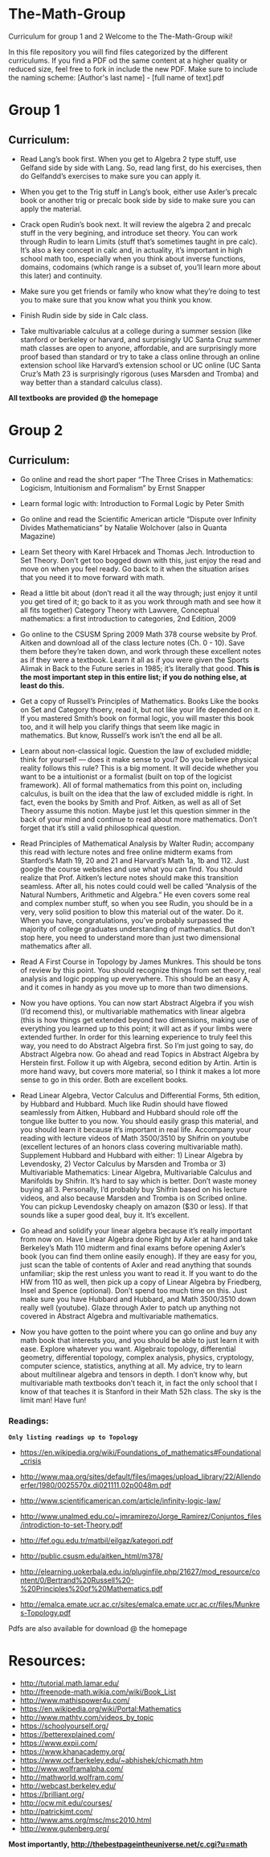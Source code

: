 # The-Math-Group
Curriculum for group 1 and 2
Welcome to the The-Math-Group wiki!

In this file repository you will find files categorized by the different curriculums. If you find a PDF od the same content at a higher quality or reduced size, feel free to fork in include the new PDF. Make sure to include the naming scheme: [Author's last name] - [full name of text].pdf

# Group 1

## Curriculum:

* Read Lang’s book first. When you get to Algebra 2 type stuff, use Gelfand side by side with Lang. So, read lang first, do his exercises, then do Gelfandd’s exercises to make sure you can apply it.

* When you get to the Trig stuff in Lang’s book, either use Axler’s precalc book or another trig or precalc book side by side to make sure you can apply the material.

* Crack open Rudin’s book next. It will review the algebra 2 and precalc stuff in the very begining, and introduce set theory. You can work through Rudin to learn Limits (stuff that’s sometimes taught in pre calc). It’s also a key concept in calc and, in actuality, it’s important in high school math too, especially when you think about inverse functions, domains, codomains (which range is a subset of, you’ll learn more about this later) and continuity.

* Make sure you get friends or family who know what they’re doing to test you to make sure that you know what you think you know.

* Finish Rudin side by side in Calc class.

* Take multivariable calculus at a college during a summer session (like stanford or berkeley or harvard, and surprisingly UC Santa Cruz summer math classes are open to anyone, affordable, and are surprisingly more proof based than standard or try to take a class online through an online extension school like Harvard’s extension school or UC online (UC Santa Cruz’s Math 23 is surprisingly rigorous (uses Marsden and Tromba) and way better than a standard calculus class).

**All textbooks are provided @ the homepage**

# Group 2

## Curriculum:

* Go online and read the short paper “The Three Crises in Mathematics: Logicism, Intuitionism and Formalism” by Ernst Snapper

* Learn formal logic with: Introduction to Formal Logic by Peter Smith

* Go online and read the Scientific American article “Dispute over Infinity Divides Mathematicians” by Natalie Wolchover (also in Quanta Magazine)

* Learn Set theory with Karel Hrbacek and Thomas Jech. Introduction to Set Theory. Don’t get too bogged down with this, just enjoy the read and move on when you feel ready. Go back to it when the situation arises that you need it to move forward with math.

* Read a little bit about (don’t read it all the way through; just enjoy it until you get tired of it; go back to it as you work through math and see how it all fits together) Category Theory with Lawvere, Conceptual mathematics: a first introduction to categories, 2nd Edition, 2009

* Go online to the CSUSM Spring 2009 Math 378 course website by Prof. Aitken and download all of the class lecture notes (Ch. 0 - 10). Save them before they’re taken down, and work through these excellent notes as if they were a textbook. Learn it all as if you were given the Sports Alimak in Back to the Future series in 1985; it’s literally that good. **This is the most important step in this entire list; if you do nothing else, at least do this.**

* Get a copy of Russell’s Principles of Mathematics. Books Like the books on Set and Category thoery, read it, but not like your life depended on it. If you mastered Smith’s book on formal logic, you will master this book too, and it will help you clarify things that seem like magic in mathematics. But know, Russell’s work isn’t the end all be all.

* Learn about non-classical logic. Question the law of excluded middle; think for yourself — does it make sense to you? Do you believe physical reality follows this rule? This is a big moment. It will decide whether you want to be a intuitionist or a formalist (built on top of the logicist framework). All of formal mathematics from this point on, including calculus, is built on the idea that the law of excluded middle is right. In fact, even the books by Smith and Prof. Aitken, as well as all of Set Theory assume this notion. Maybe just let this question simmer in the back of your mind and continue to read about more mathematics. Don’t forget that it’s still a valid philosophical question.

* Read Principles of Mathematical Analysis by Walter Rudin; accompany this read with lecture notes and free online midterm exams from Stanford’s Math 19, 20 and 21 and Harvard’s Math 1a, 1b and 112. Just google the course websites and use what you can find. You should realize that Prof. Aitken’s lecture notes should make this transition seamless. After all, his notes could could well be called “Analysis of the Natural Numbers, Arithmetic and Algebra.” He even covers some real and complex number stuff, so when you see Rudin, you should be in a very, very solid position to blow this material out of the water. Do it. When you have, congratulations, you’ve probably surpassed the majority of college graduates understanding of mathematics. But don’t stop here, you need to understand more than just two dimensional mathematics after all.

* Read A First Course in Topology by James Munkres. This should be tons of review by this point. You should recognize things from set theory, real analysis and logic popping up everywhere. This should be an easy A, and it comes in handy as you move up to more than two dimensions.

* Now you have options. You can now start Abstract Algebra if you wish (I’d recomend this), or multivariable mathematics with linear algebra (this is how things get extended beyond two dimensions, making use of everything you learned up to this point; it will act as if your limbs were extended further. In order for this learning experience to truly feel this way, you need to do Abstract Algebra first. So I’m just going to say, do Abstract Algebra now. Go ahead and read Topics in Abstract Algebra by Herstein first. Follow it up with Algebra, second edition by Artin. Artin is more hand wavy, but covers more material, so I think it makes a lot more sense to go in this order. Both are excellent books.

* Read Linear Algebra, Vector Calculus and Differential Forms, 5th edition, by Hubbard and Hubbard. Much like Rudin should have flowed seamlessly from Aitken, Hubbard and Hubbard should role off the tongue like butter to you now. You should easily grasp this material, and you should learn it because it’s important in real life. Accompany your reading with lecture videos of Math 3500/3510 by Shifrin on youtube (excellent lectures of an honors class covering multivariable math). Supplement Hubbard and Hubbard with either: 1) Linear Algebra by Levendosky, 2) Vector Calculus by Marsden and Tromba or 3) Multivariable Mathematics: Linear Algebra, Multivariable Calculus and Manifolds by Shifrin. It’s hard to say which is better. Don’t waste money buying all 3. Personally, I’d probably buy Shifrin based on his lecture videos, and also because Marsden and Tromba is on Scribed online. You can pickup Levendosky cheaply on amazon ($30 or less). If that sounds like a super good deal, buy it. It’s excellent.

* Go ahead and solidify your linear algebra because it’s really important from now on. Have Linear Algebra done Right by Axler at hand and take Berkeley’s Math 110 midterm and final exams before opening Axler’s book (you can find them online easily enough). If they are easy for you, just scan the table of contents of Axler and read anything that sounds unfamiliar; skip the rest unless you want to read it. If you want to do the HW from 110 as well, then pick up a copy of Linear Algebra by Friedberg, Insel and Spence (optional). Don’t spend too much time on this. Just make sure you have Hubbard and Hubbard, and Math 3500/3510 down really well (youtube). Glaze through Axler to patch up anything not covered in Abstract Algebra and multivariable mathematics.

* Now you have gotten to the point where you can go online and buy any math book that interests you, and you should be able to just learn it with ease. Explore whatever you want. Algebraic topology, differential geometry, differential topology, complex analysis, physics, cryptology, computer science, statistics, anything at all. My advice, try to learn about multilinear algebra and tensors in depth. I don’t know why, but multivariable math textbooks don’t teach it, in fact the only school that I know of that teaches it is Stanford in their Math 52h class. The sky is the limit man! Have fun!

### Readings:

**`Only listing readings up to Topology`**

* https://en.wikipedia.org/wiki/Foundations_of_mathematics#Foundational_crisis

* http://www.maa.org/sites/default/files/images/upload_library/22/Allendoerfer/1980/0025570x.di021111.02p0048m.pdf

* http://www.scientificamerican.com/article/infinity-logic-law/

* http://www.unalmed.edu.co/~jmramirezo/Jorge_Ramirez/Conjuntos_files/introdiction-to-set-Theory.pdf

* http://fef.ogu.edu.tr/matbil/eilgaz/kategori.pdf

* http://public.csusm.edu/aitken_html/m378/

* http://elearning.uokerbala.edu.iq/pluginfile.php/21627/mod_resource/content/0/Bertrand%20Russell%20-%20Principles%20of%20Mathematics.pdf

* http://emalca.emate.ucr.ac.cr/sites/emalca.emate.ucr.ac.cr/files/Munkres-Topology.pdf


Pdfs are also available for download @ the homepage



# Resources:

* http://tutorial.math.lamar.edu/
* http://freenode-math.wikia.com/wiki/Book_List
* http://www.mathispower4u.com/
* https://en.wikipedia.org/wiki/Portal:Mathematics
* http://www.mathtv.com/videos_by_topic
* https://schoolyourself.org/
* https://betterexplained.com/
* https://www.expii.com/
* https://www.khanacademy.org/
* https://www.ocf.berkeley.edu/~abhishek/chicmath.htm
* http://www.wolframalpha.com/
* http://mathworld.wolfram.com/
* http://webcast.berkeley.edu/
* https://brilliant.org/
* http://ocw.mit.edu/courses/
* http://patrickjmt.com/
* http://www.ams.org/msc/msc2010.html
* http://www.gutenberg.org/


**Most importantly, http://thebestpageintheuniverse.net/c.cgi?u=math**

